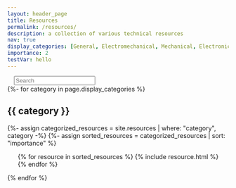 ```yaml
---
layout: header_page
title: Resources
permalink: /resources/
description: a collection of various technical resources
nav: true
display_categories: [General, Electromechanical, Mechanical, Electronics, Programming, ROS, Website]
importance: 2
testVar: hello
---
```

<script>

$(document).ready(function() {

  $("#search_bar").on("keyup", function() {
    var value = $(this).val().toLowerCase();
    // Find all elements of class "container"
    // If the element's ID does not contain the value string, hide it.

    $(".card").each(function() {
      var r = $(this).text().toLowerCase().indexOf(value) > -1;
      console.log(r);
      
      if(r) {
        $(this).closest(".card-parent").toggle(true);
      }
      $(this).toggle(r);
    });
    $(".card-parent").each(function() {
      $(this).toggle($(this).find(".card:visible").length > 0);
    });
    $(".card:visible").each(function() {
      console.log($(this)[0]);
    });
  });
});


</script>


<div style="padding-left: 15px; padding-right: 15px;">
  <input class="form-control" id="search_bar" type="text" placeholder="Search">
</div>

<!-- pages/resources.md -->
<div class="resources">
  <!-- Loop through categories -->
  {%- for category in page.display_categories %}
  <div class = "container card-parent" id="{{category}}">
    <!-- For each category, add header -->
    <h2 class="category">{{ category }}</h2>
    {%- assign categorized_resources = site.resources | where: "category", category -%}
    {%- assign sorted_resources = categorized_resources | sort: "importance" %}
    <ul class="post-list">
      {% for resource in sorted_resources %}
          {% include resource.html %}
      {% endfor %}
    </ul>
  </div>
  {% endfor %}
</div>
